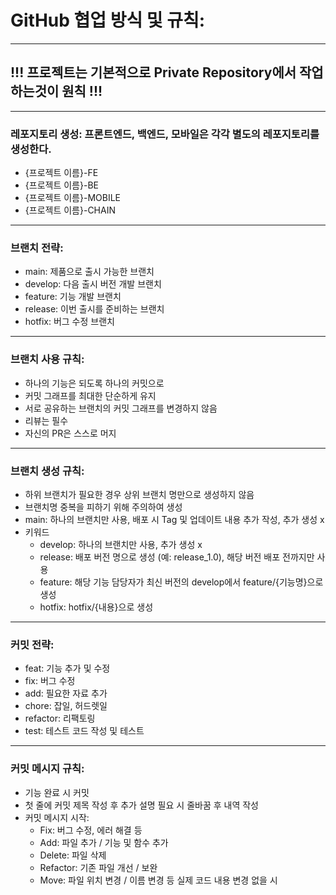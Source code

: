# GitHub 협업 방식 및 규칙:
---
## !!! 프로젝트는 기본적으로 Private Repository에서 작업하는것이 원칙 !!!
---
### 레포지토리 생성: 프론트엔드, 백엔드, 모바일은 각각 별도의 레포지토리를 생성한다.
 * {프로젝트 이름}-FE
 * {프로젝트 이름}-BE
 * {프로젝트 이름}-MOBILE
 * {프로젝트 이름}-CHAIN
---
### 브랜치 전략:
 * main: 제품으로 출시 가능한 브랜치
 * develop: 다음 출시 버전 개발 브랜치
 * feature: 기능 개발 브랜치
 * release: 이번 출시를 준비하는 브랜치
 * hotfix: 버그 수정 브랜치
---
### 브랜치 사용 규칙:
 * 하나의 기능은 되도록 하나의 커밋으로
 * 커밋 그래프를 최대한 단순하게 유지
 * 서로 공유하는 브랜치의 커밋 그래프를 변경하지 않음
 * 리뷰는 필수
 * 자신의 PR은 스스로 머지
---
### 브랜치 생성 규칙: 
 * 하위 브랜치가 필요한 경우 상위 브랜치 명만으로 생성하지 않음
 * 브랜치명 중복을 피하기 위해 주의하여 생성
 * main: 하나의 브랜치만 사용, 배포 시 Tag 및 업데이트 내용 추가 작성, 추가 생성 x
 * 키워드
   * develop: 하나의 브랜치만 사용, 추가 생성 x
   * release: 배포 버전 명으로 생성 (예: release_1.0), 해당 버전 배포 전까지만 사용
   * feature: 해당 기능 담당자가 최신 버전의 develop에서 feature/{기능명}으로 생성
   * hotfix: hotfix/{내용}으로 생성
---
### 커밋 전략:
 * feat: 기능 추가 및 수정
 * fix: 버그 수정
 * add: 필요한 자료 추가
 * chore: 잡일, 허드렛일
 * refactor: 리팩토링
 * test: 테스트 코드 작성 및 테스트
---
### 커밋 메시지 규칙:
 * 기능 완료 시 커밋
 * 첫 줄에 커밋 제목 작성 후 추가 설명 필요 시 줄바꿈 후 내역 작성
 * 커밋 메시지 시작:
   * Fix: 버그 수정, 에러 해결 등
   * Add: 파일 추가 / 기능 및 함수 추가
   * Delete: 파일 삭제
   * Refactor: 기존 파일 개선 / 보완
   * Move: 파일 위치 변경 / 이름 변경 등 실제 코드 내용 변경 없을 시
